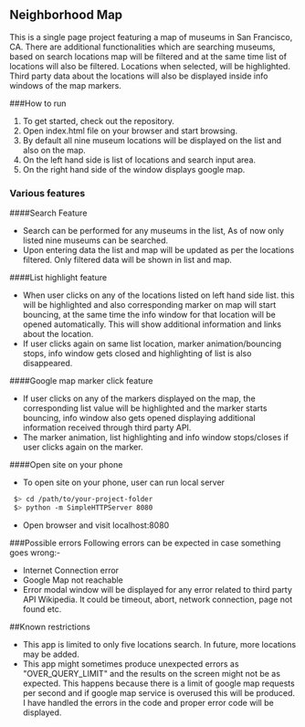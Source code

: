 


## Neighborhood Map

This is a single page project featuring a map of museums in San Francisco, CA.  There are additional functionalities which are searching museums, based on search locations map will be filtered and at the same time list of locations will also be filtered. Locations when selected, will be highlighted. Third party data about the locations will also be displayed inside info windows of the map markers.


###How to run

1. To get started, check out the repository.
1. Open index.html file on your browser and start browsing.
1. By default all nine museum locations will be displayed on the list and also on the map.
1. On the left hand side is list of locations and search input area.
1. On the right hand side of the window displays google map.

### Various features

####Search Feature

*  Search can be performed for any museums in the list, As of now only listed nine museums can be searched.
*  Upon entering data the list and map will be updated as per the locations filtered. Only filtered data will be shown in list and map. 

####List highlight feature

*  When user clicks on any of the locations listed on left hand side list. this will be highlighted and also corresponding marker on map will start bouncing, at the same time the info window for that location will be opened automatically. This will show additional information and links about the location.
*  If user clicks again on same list location, marker animation/bouncing stops, info window gets closed and highlighting of list is also disappeared.

####Google map marker click feature

* If user clicks on any of the markers displayed on the map, the corresponding list value will be highlighted and the marker starts bouncing, info window also gets opened displaying additional information received through third party API.
*  The marker animation, list highlighting and info window stops/closes if user clicks again on the marker.

####Open site on your phone

*  To open site on your phone, user can run local server 

 ```bash
  $> cd /path/to/your-project-folder
  $> python -m SimpleHTTPServer 8080
  ```
*  Open browser and visit localhost:8080

###Possible errors
Following errors can be expected in case something goes wrong:-

*  Internet Connection error
*  Google Map not reachable
*  Error modal window will be displayed for any error related to third party API Wikipedia. It could be timeout, abort, network connection, page not found etc.


##Known restrictions
*  This app is limited to only five locations search. In future, more locations may be added.
*  This app might sometimes produce unexpected errors as "OVER_QUERY_LIMIT" and the results on the screen might not be as expected. This happens because there is a limit of google map requests per second and if google map service is overused this will be produced. I have handled the errors in the code and proper error code will be displayed.
